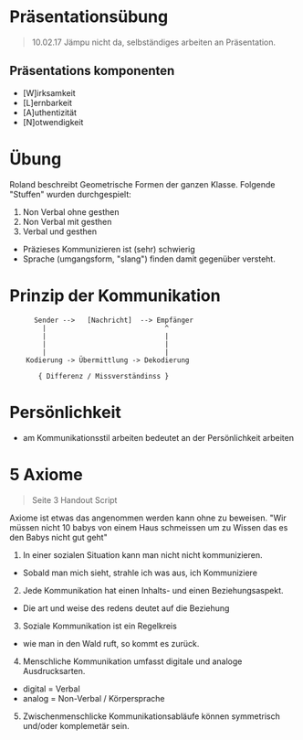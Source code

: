 # Präsentationsübung
> 10.02.17 Jämpu nicht da, selbständiges arbeiten an Präsentation.

## Präsentations komponenten
- [W]irksamkeit
- [L]ernbarkeit
- [A]uthentizität
- [N]otwendigkeit


# Übung
Roland beschreibt Geometrische Formen der ganzen Klasse.
Folgende "Stuffen" wurden durchgespielt:

1. Non Verbal ohne gesthen
2. Non Verbal mit gesthen
3. Verbal und gesthen


- Präzieses Kommunizieren ist (sehr) schwierig
- Sprache (umgangsform, "slang") finden damit gegenüber versteht.

# Prinzip der Kommunikation
~~~~
      Sender -->   [Nachricht]  --> Empfänger
        |                             ^
        |                             |
        |                             |
        |                             |
    Kodierung -> Übermittlung -> Dekodierung

       { Differenz / Missverständinss }
~~~~
# Persönlichkeit
- am Kommunikationsstil arbeiten bedeutet an der Persönlichkeit arbeiten

# 5 Axiome
>  Seite 3 Handout Script

Axiome ist etwas das angenommen werden kann ohne zu beweisen.
"Wir müssen nicht 10 babys von einem Haus schmeissen um zu Wissen das es den Babys nicht gut geht"

1. In einer sozialen Situation kann man nicht nicht kommunizieren.
  - Sobald man mich sieht, strahle ich was aus, ich Kommuniziere
2. Jede Kommunikation hat einen Inhalts- und einen Beziehungsaspekt.
  - Die art und weise des redens deutet auf die Beziehung
3. Soziale Kommunikation ist ein Regelkreis
  - wie man in den Wald ruft, so kommt es zurück.
4. Menschliche Kommunikation umfasst digitale und analoge Ausdrucksarten.
  - digital = Verbal
  - analog = Non-Verbal / Körpersprache
5. Zwischenmenschlicke Kommunikationsabläufe können symmetrisch und/oder komplemetär sein.
